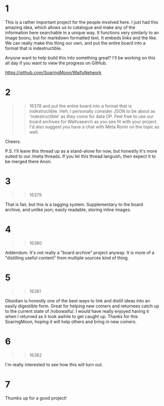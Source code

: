 # 1
This is a rather important project for the people involved here. I just had this amazing idea, which allows us to catalogue and make any of the information here searchable in a unique way. It functions very similarly to an image booru, but for markdown formatted text. It embeds links and the like. We can really make this thing our own, and put the entire board into a format that is indestructible.



Anyone want to help build this into something great? I'll be working on this all day if you want to view the progress on GitHub.



https://github.com/SoaringMoon/WaifuNetwork

# 2
>>16378
>and put the entire board into a format that is indestructible.
Heh, I personally consider JSON to be about as 'indestructible' as they come for data OP. Feel free to use our board archives for Waifusearch as you see fit with your project. I'd also suggest you have a chat with Meta Ronin on the topic as well.

Cheers.

P.S. I'll leave this thread up as a stand-alone for now, but honestly it's more suited to our /meta threads. If you let this thread languish, then expect it to be merged there Anon.

# 3
>>16379

That is fair, but this is a tagging system. Supplementary to the board archive, and unlike json; easily readable, storing inline images.

# 4
>>16380

Addendum. It's not really a "board archive" project anyway. It is more of a "distilling useful content" from multiple sources kind of thing.

# 5
>>16381

Obsidian is honestly one of the best ways to link and distill ideas into an easily digestible form. Great for helping new comers and returnees catch up to the current state of /robowaifu/. I would have really enjoyed having it when I returned as it took awhile to get caught up. Thanks for this SoaringMoon, hoping it will help others and bring in new comers.

# 6
>>16382

I'm really interested to see how this will turn out.

# 7
Thumbs up for a good project!

